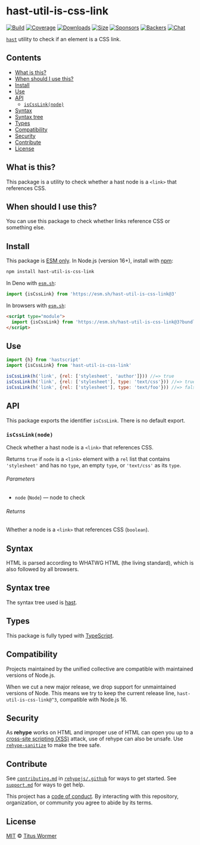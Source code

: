 <!--This file is generated-->

# hast-util-is-css-link

[![Build][build-badge]][build]
[![Coverage][coverage-badge]][coverage]
[![Downloads][downloads-badge]][downloads]
[![Size][size-badge]][size]
[![Sponsors][funding-sponsors-badge]][funding]
[![Backers][funding-backers-badge]][funding]
[![Chat][chat-badge]][chat]

[`hast`][hast] utility to check if an element is a CSS link.

## Contents

* [What is this?](#what-is-this)
* [When should I use this?](#when-should-i-use-this)
* [Install](#install)
* [Use](#use)
* [API](#api)
  * [`isCssLink(node)`](#iscsslinknode)
* [Syntax](#syntax)
* [Syntax tree](#syntax-tree)
* [Types](#types)
* [Compatibility](#compatibility)
* [Security](#security)
* [Contribute](#contribute)
* [License](#license)

## What is this?

This package is a utility to check whether a hast node is a `<link>` that
references CSS.

## When should I use this?

You can use this package to check whether links reference CSS or something
else.

## Install

This package is [ESM only][esm].
In Node.js (version 16+), install with [npm][]:

```sh
npm install hast-util-is-css-link
```

In Deno with [`esm.sh`][esm-sh]:

```js
import {isCssLink} from 'https://esm.sh/hast-util-is-css-link@3'
```

In browsers with [`esm.sh`][esm-sh]:

```html
<script type="module">
  import {isCssLink} from 'https://esm.sh/hast-util-is-css-link@3?bundle'
</script>
```

## Use

```js
import {h} from 'hastscript'
import {isCssLink} from 'hast-util-is-css-link'

isCssLink(h('link', {rel: ['stylesheet', 'author']})) //=> true
isCssLink(h('link', {rel: ['stylesheet'], type: 'text/css'})) //=> true
isCssLink(h('link', {rel: ['stylesheet'], type: 'text/foo'})) //=> false
```

## API

This package exports the identifier
`isCssLink`.
There is no default export.

### `isCssLink(node)`

Check whether a hast node is a `<link>` that references CSS.

Returns `true` if `node` is a `<link>` element with a `rel` list that
contains `'stylesheet'` and has no `type`, an empty `type`, or `'text/css'`
as its `type`.

###### Parameters

* `node` (`Node`) — node to check

###### Returns

Whether a node is a `<link>` that references CSS (`boolean`).

## Syntax

HTML is parsed according to WHATWG HTML (the living standard), which is also
followed by all browsers.

## Syntax tree

The syntax tree used is [hast][].

## Types

This package is fully typed with [TypeScript][].

## Compatibility

Projects maintained by the unified collective are compatible with maintained
versions of Node.js.

When we cut a new major release, we drop support for unmaintained versions of
Node.
This means we try to keep the current release line,
`hast-util-is-css-link@^3`,
compatible with Node.js 16.

## Security

As **rehype** works on HTML and improper use of HTML can open you up to a
[cross-site scripting (XSS)][xss] attack, use of rehype can also be unsafe.
Use [`rehype-sanitize`][rehype-sanitize] to make the tree safe.

## Contribute

See [`contributing.md`][contributing] in [`rehypejs/.github`][health] for ways
to get started.
See [`support.md`][support] for ways to get help.

This project has a [code of conduct][coc].
By interacting with this repository, organization, or community you agree to
abide by its terms.

## License

[MIT][license] © [Titus Wormer][author]

[author]: https://wooorm.com

[build]: https://github.com/rehypejs/rehype-minify/actions

[build-badge]: https://github.com/rehypejs/rehype-minify/workflows/main/badge.svg

[chat]: https://github.com/rehypejs/rehype/discussions

[chat-badge]: https://img.shields.io/badge/chat-discussions-success.svg

[coc]: https://github.com/rehypejs/.github/blob/main/code-of-conduct.md

[contributing]: https://github.com/rehypejs/.github/blob/main/contributing.md

[coverage]: https://codecov.io/github/rehypejs/rehype-minify

[coverage-badge]: https://img.shields.io/codecov/c/github/rehypejs/rehype-minify.svg

[downloads]: https://www.npmjs.com/package/hast-util-is-css-link

[downloads-badge]: https://img.shields.io/npm/dm/hast-util-is-css-link.svg

[esm]: https://gist.github.com/sindresorhus/a39789f98801d908bbc7ff3ecc99d99c

[esm-sh]: https://esm.sh

[funding]: https://opencollective.com/unified

[funding-backers-badge]: https://opencollective.com/unified/backers/badge.svg

[funding-sponsors-badge]: https://opencollective.com/unified/sponsors/badge.svg

[hast]: https://github.com/syntax-tree/hast

[health]: https://github.com/rehypejs/.github

[license]: https://github.com/rehypejs/rehype-minify/blob/main/license

[npm]: https://docs.npmjs.com/cli/install

[rehype-sanitize]: https://github.com/rehypejs/rehype-sanitize

[size]: https://bundlejs.com/?q=hast-util-is-css-link

[size-badge]: https://img.shields.io/bundlejs/size/hast-util-is-css-link

[support]: https://github.com/rehypejs/.github/blob/main/support.md

[typescript]: https://www.typescriptlang.org

[xss]: https://en.wikipedia.org/wiki/Cross-site_scripting
